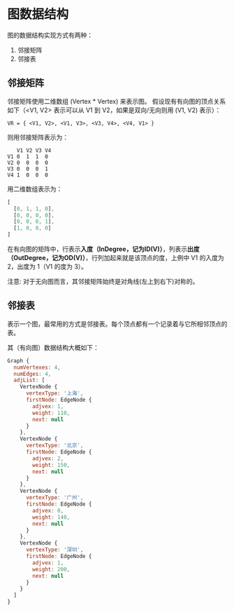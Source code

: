 # 图数据结构

图的数据结构实现方式有两种：

1. 邻接矩阵
2. 邻接表

## 邻接矩阵

邻接矩阵使用二维数组 (Vertex * Vertex) 来表示图。
假设现有有向图的顶点关系如下（<V1, V2> 表示可以从 V1 到 V2，如果是双向/无向则用 (V1, V2) 表示）：

```text
VR = { <V1, V2>, <V1, V3>, <V3, V4>, <V4, V1> }
```

则用邻接矩阵表示为：

```text
   V1 V2 V3 V4
V1 0  1  1  0
V2 0  0  0  0
V3 0  0  0  1
V4 1  0  0  0
```

用二维数组表示为：

```js
[
  [0, 1, 1, 0],
  [0, 0, 0, 0],
  [0, 0, 0, 1],
  [1, 0, 0, 0]
]
```

在有向图的矩阵中，行表示**入度（InDegree，记为ID(V)）**，列表示**出度（OutDegree，记为OD(V)）**，行列加起来就是该顶点的度，上例中 V1 的入度为 2，出度为 1（V1 的度为 3）。

注意: 对于无向图而言，其邻接矩阵始终是对角线(左上到右下)对称的。

## 邻接表

表示一个图，最常用的方式是邻接表。每个顶点都有一个记录着与它所相邻顶点的表。

其（有向图）数据结构大概如下：

```js
Graph {
  numVertexes: 4,
  numEdges: 4,
  adjList: [
    VertexNode {
      vertexType: '上海',
      firstNode: EdgeNode {
        adjvex: 1,
        weight: 110,
        next: null
      }
    },
    VertexNode {
      vertexType: '北京',
      firstNode: EdgeNode {
        adjvex: 2,
        weight: 150,
        next: null
      }
    },
    VertexNode {
      vertexType: '广州',
      firstNode: EdgeNode {
        adjvex: 0,
        weight: 140,
        next: null
      }
    },
    VertexNode {
      vertexType: '深圳',
      firstNode: EdgeNode {
        adjvex: 1,
        weight: 200,
        next: null
      }
    }
  ]
}
```
